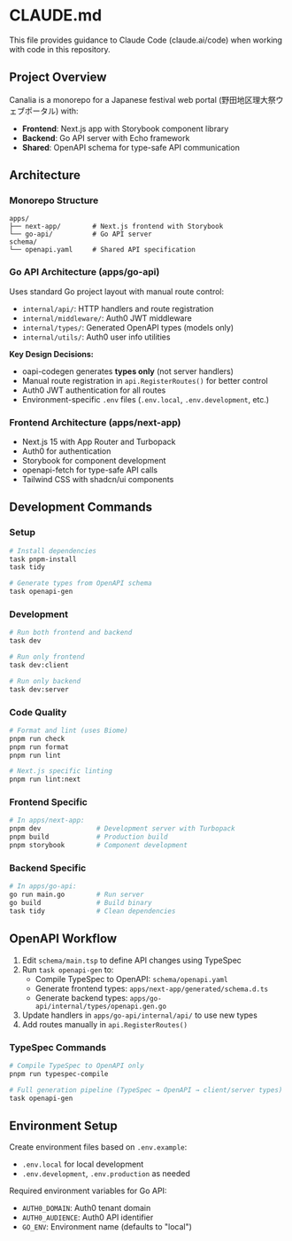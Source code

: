 # CLAUDE.md

This file provides guidance to Claude Code (claude.ai/code) when working with code in this repository.

## Project Overview

Canalia is a monorepo for a Japanese festival web portal (野田地区理大祭ウェブポータル) with:
- **Frontend**: Next.js app with Storybook component library
- **Backend**: Go API server with Echo framework
- **Shared**: OpenAPI schema for type-safe API communication

## Architecture

### Monorepo Structure
```
apps/
├── next-app/        # Next.js frontend with Storybook
└── go-api/          # Go API server
schema/
└── openapi.yaml     # Shared API specification
```

### Go API Architecture (apps/go-api)
Uses standard Go project layout with manual route control:
- `internal/api/`: HTTP handlers and route registration
- `internal/middleware/`: Auth0 JWT middleware 
- `internal/types/`: Generated OpenAPI types (models only)
- `internal/utils/`: Auth0 user info utilities

**Key Design Decisions:**
- oapi-codegen generates **types only** (not server handlers)
- Manual route registration in `api.RegisterRoutes()` for better control
- Auth0 JWT authentication for all routes
- Environment-specific `.env` files (`.env.local`, `.env.development`, etc.)

### Frontend Architecture (apps/next-app)
- Next.js 15 with App Router and Turbopack
- Auth0 for authentication
- Storybook for component development
- openapi-fetch for type-safe API calls
- Tailwind CSS with shadcn/ui components

## Development Commands

### Setup
```bash
# Install dependencies
task pnpm-install
task tidy

# Generate types from OpenAPI schema
task openapi-gen
```

### Development
```bash
# Run both frontend and backend
task dev

# Run only frontend
task dev:client

# Run only backend  
task dev:server
```

### Code Quality
```bash
# Format and lint (uses Biome)
pnpm run check
pnpm run format
pnpm run lint

# Next.js specific linting
pnpm run lint:next
```

### Frontend Specific
```bash
# In apps/next-app:
pnpm dev              # Development server with Turbopack
pnpm build            # Production build
pnpm storybook        # Component development
```

### Backend Specific
```bash
# In apps/go-api:
go run main.go        # Run server
go build              # Build binary
task tidy             # Clean dependencies
```

## OpenAPI Workflow

1. Edit `schema/main.tsp` to define API changes using TypeSpec
2. Run `task openapi-gen` to:
   - Compile TypeSpec to OpenAPI: `schema/openapi.yaml`
   - Generate frontend types: `apps/next-app/generated/schema.d.ts`
   - Generate backend types: `apps/go-api/internal/types/openapi.gen.go`
3. Update handlers in `apps/go-api/internal/api/` to use new types
4. Add routes manually in `api.RegisterRoutes()`

### TypeSpec Commands

```bash
# Compile TypeSpec to OpenAPI only
pnpm run typespec-compile

# Full generation pipeline (TypeSpec → OpenAPI → client/server types)
task openapi-gen
```

## Environment Setup

Create environment files based on `.env.example`:
- `.env.local` for local development
- `.env.development`, `.env.production` as needed

Required environment variables for Go API:
- `AUTH0_DOMAIN`: Auth0 tenant domain
- `AUTH0_AUDIENCE`: Auth0 API identifier
- `GO_ENV`: Environment name (defaults to "local")